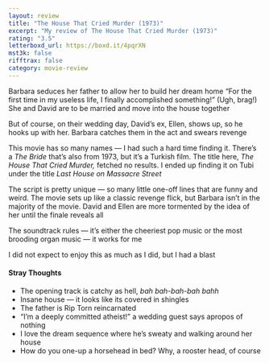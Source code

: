 ```yaml
---
layout: review
title: "The House That Cried Murder (1973)"
excerpt: "My review of The House That Cried Murder (1973)"
rating: "3.5"
letterboxd_url: https://boxd.it/4pqrXN
mst3k: false
rifftrax: false
category: movie-review
---
```


Barbara seduces her father to allow her to build her dream home “For the first time in my useless life, I finally accomplished something!” (Ugh, brag!) She and David are to be married and move into the house together

But of course, on their wedding day, David’s ex, Ellen, shows up, so he hooks up with her. Barbara catches them in the act and swears revenge

This movie has so many names — I had such a hard time finding it. There’s a <i>The Bride</i> that’s also from 1973, but it’s a Turkish film. The title here, <i>The House That Cried Murder,</i> fetched no results. I ended up finding it on Tubi under the title <i>Last House on Massacre Street</i>

The script is pretty unique — so many little one-off lines that are funny and weird. The movie sets up like a classic revenge flick, but Barbara isn’t in the majority of the movie. David and Ellen are more tormented by the idea of her until the finale reveals all

The soundtrack rules — it’s either the cheeriest pop music or the most brooding organ music — it works for me

I did not expect to enjoy this as much as I did, but I had a blast

#### Stray Thoughts

- The opening track is catchy as hell, <i>bah bah-bah-bah bahh</i>
- Insane house — it looks like its covered in shingles
- The father is Rip Torn reincarnated
- “I’m a deeply committed atheist!” a wedding guest says apropos of nothing
- I love the dream sequence where he’s sweaty and walking around her house
- How do you one-up a horsehead in bed? Why, a rooster head, of course
